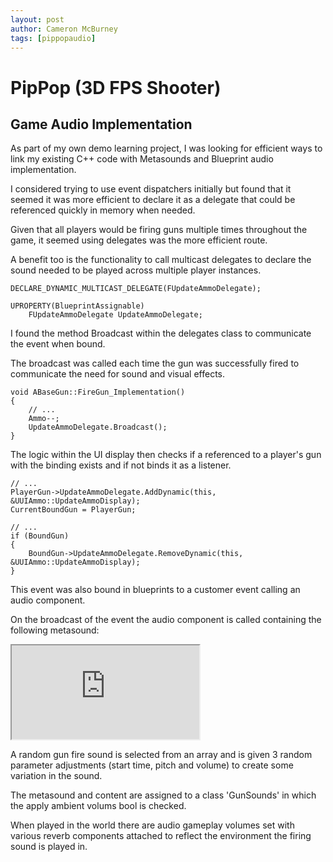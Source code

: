 ```yaml
---
layout: post
author: Cameron McBurney
tags: [pippopaudio]
---
```


# PipPop (3D FPS Shooter) 
## Game Audio Implementation 

As part of my own demo learning project, I was looking for efficient ways to link my existing C++ code with Metasounds and Blueprint audio implementation.

I considered trying to use event dispatchers initially but found that it seemed it was more efficient to declare it as a delegate that could be referenced quickly in memory when needed.

Given that all players would be firing guns multiple times throughout the game, it seemed using delegates was the more efficient route.

A benefit too is the functionality to call multicast delegates to declare the sound needed to be played across multiple player instances.

```
DECLARE_DYNAMIC_MULTICAST_DELEGATE(FUpdateAmmoDelegate);

UPROPERTY(BlueprintAssignable)
	FUpdateAmmoDelegate UpdateAmmoDelegate;
```

I found the method Broadcast within the delegates class to communicate the event when bound.

The broadcast was called each time the gun was successfully fired to communicate the need for sound and visual effects.

```
void ABaseGun::FireGun_Implementation()
{   
	// ...
	Ammo--;
	UpdateAmmoDelegate.Broadcast();
}
```

The logic within the UI display then checks if a referenced to a player's gun with the binding exists and if not binds it as a listener.

```
// ...
PlayerGun->UpdateAmmoDelegate.AddDynamic(this, &UUIAmmo::UpdateAmmoDisplay);
CurrentBoundGun = PlayerGun;

// ...
if (BoundGun)
{
	BoundGun->UpdateAmmoDelegate.RemoveDynamic(this, &UUIAmmo::UpdateAmmoDisplay);
}
```

This event was also bound in blueprints to a customer event calling an audio component.

On the broadcast of the event the audio component is called containing the following metasound: 

<iframe src="https://blueprintue.com/render/5m2i-cph/" scrolling="no" allowfullscreen></iframe>

A random gun fire sound is selected from an array and is given 3 random parameter adjustments (start time, pitch and volume) to create some variation in the sound.

The metasound and content are assigned to a class 'GunSounds' in which the apply ambient volums bool is checked.

When played in the world there are audio gameplay volumes set with various reverb components attached to reflect the environment the firing sound is played in.  












